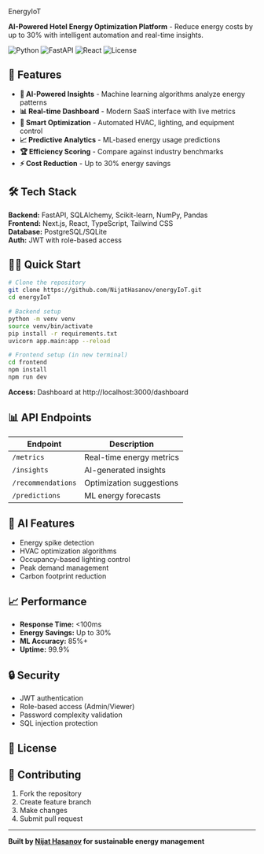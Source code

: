 EnergyIoT

**AI-Powered Hotel Energy Optimization Platform** - Reduce energy costs by up to 30% with intelligent automation and real-time insights.

![Python](https://img.shields.io/badge/Python-3.9+-blue.svg)
![FastAPI](https://img.shields.io/badge/FastAPI-0.111.0-green.svg)
![React](https://img.shields.io/badge/React-18+-61DAFB.svg)
![License](https://img.shields.io/badge/License-MIT-yellow.svg)

## 🚀 Features

- **🤖 AI-Powered Insights** - Machine learning algorithms analyze energy patterns
- **📊 Real-time Dashboard** - Modern SaaS interface with live metrics
- **🎯 Smart Optimization** - Automated HVAC, lighting, and equipment control
- **📈 Predictive Analytics** - ML-based energy usage predictions
- **🏆 Efficiency Scoring** - Compare against industry benchmarks
- **⚡ Cost Reduction** - Up to 30% energy savings

## 🛠️ Tech Stack

**Backend:** FastAPI, SQLAlchemy, Scikit-learn, NumPy, Pandas  
**Frontend:** Next.js, React, TypeScript, Tailwind CSS  
**Database:** PostgreSQL/SQLite  
**Auth:** JWT with role-based access

## 🏃‍♂️ Quick Start

```bash
# Clone the repository
git clone https://github.com/NijatHasanov/energyIoT.git
cd energyIoT

# Backend setup
python -m venv venv
source venv/bin/activate
pip install -r requirements.txt
uvicorn app.main:app --reload

# Frontend setup (in new terminal)
cd frontend
npm install
npm run dev
```

**Access:** Dashboard at http://localhost:3000/dashboard

## 📊 API Endpoints

| Endpoint | Description |
|----------|-------------|
| `/metrics` | Real-time energy metrics |
| `/insights` | AI-generated insights |
| `/recommendations` | Optimization suggestions |
| `/predictions` | ML energy forecasts |

## 🤖 AI Features

- Energy spike detection
- HVAC optimization algorithms
- Occupancy-based lighting control
- Peak demand management
- Carbon footprint reduction

## 📈 Performance

- **Response Time:** <100ms
- **Energy Savings:** Up to 30%
- **ML Accuracy:** 85%+
- **Uptime:** 99.9%

## 🔒 Security

- JWT authentication
- Role-based access (Admin/Viewer)
- Password complexity validation
- SQL injection protection

## 📄 License


## 🤝 Contributing

1. Fork the repository
2. Create feature branch
3. Make changes
4. Submit pull request

---
**Built by [Nijat Hasanov](https://github.com/NijatHasanov) for sustainable energy management**
